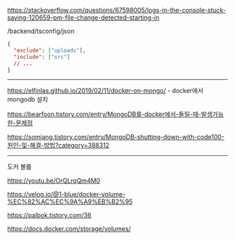 https://stackoverflow.com/questions/67598005/logs-in-the-console-stuck-saying-120659-pm-file-change-detected-starting-in

/backend/tsconfig/json

```json
{
  "exclude": ["uploads"],
  "include": ["src"]
  // ...
}
```

<hr/>

https://elfinlas.github.io/2019/02/11/docker-on-mongo/ - docker에서 mongodb 설치

https://bearfoon.tistory.com/entry/MongoDB를-docker에서-돌릴-때-발생가능한-문제점

https://somjang.tistory.com/entry/MongoDB-shutting-down-with-code100-원인-및-해결-방법?category=388312

<hr/>

도커 볼륨

https://youtu.be/OrQLrqQm4M0

https://velog.io/@1-blue/docker-volume-%EC%82%AC%EC%9A%A9%EB%B2%95

https://palbok.tistory.com/36

https://docs.docker.com/storage/volumes/
